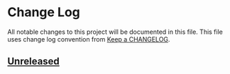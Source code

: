 # Change Log
All notable changes to this project will be documented in this file.
This file uses change log convention from [Keep a CHANGELOG](http://keepachangelog.com).

## [Unreleased][unreleased]


[unreleased]: https://github.com/hadenlabs/ansible-role-python/compare/0.1.3...HEAD
[0.1.3]: https://github.com/hadenlabs/ansible-role-python/compare/0.1.2...0.1.3
[0.1.2]: https://github.com/hadenlabs/ansible-role-python/compare/0.1.1...0.1.2
[0.1.1]: https://github.com/hadenlabs/ansible-role-python/compare/0.1.0...0.1.1
[0.1.0]: https://github.com/hadenlabs/ansible-role-python/compare/0.0.9...0.1.0
[0.0.9]: https://github.com/hadenlabs/ansible-role-python/compare/0.0.8...0.0.9
[0.0.8]: https://github.com/hadenlabs/ansible-role-python/compare/0.0.7...0.0.8
[0.0.7]: https://github.com/hadenlabs/ansible-role-python/compare/0.0.6...0.0.7
[0.0.6]: https://github.com/hadenlabs/ansible-role-python/compare/0.0.5...0.0.6
[0.0.5]: https://github.com/hadenlabs/ansible-role-python/compare/0.0.4...0.0.5
[0.0.4]: https://github.com/hadenlabs/ansible-role-python/compare/0.0.3...0.0.4
[0.0.3]: https://github.com/hadenlabs/ansible-role-python/compare/0.0.2...0.0.3
[0.0.2]: https://github.com/hadenlabs/ansible-role-python/compare/0.0.1...0.0.2
[0.0.1]: https://github.com/hadenlabs/ansible-role-python/compare/0.0.0...0.0.1

[CHANGELOG.md]: CHANGELOG.md
[CONTRIBUTING.md]: CONTRIBUTING.md
[LICENCE.md]: LICENCE.md
[README.md]: README.md
